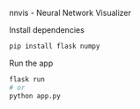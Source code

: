 nnvis - Neural Network Visualizer

Install dependencies
```bash
pip install flask numpy
```
Run the app
```bash
flask run
# or
python app.py
```